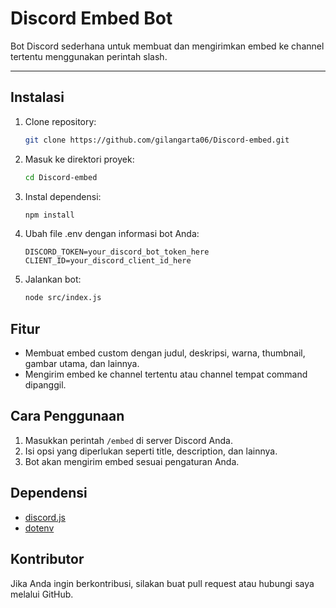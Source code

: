 # Discord Embed Bot

Bot Discord sederhana untuk membuat dan mengirimkan embed ke channel tertentu menggunakan perintah slash.

---

## Instalasi

1. Clone repository:
    ```sh
    git clone https://github.com/gilangarta06/Discord-embed.git
    ```

2. Masuk ke direktori proyek:
    ```sh
    cd Discord-embed
    ```

3. Instal dependensi:
    ```sh
    npm install
    ```

4. Ubah file .env dengan informasi bot Anda:
    ```env
    DISCORD_TOKEN=your_discord_bot_token_here
    CLIENT_ID=your_discord_client_id_here
    ```

5. Jalankan bot:
    ```sh
    node src/index.js
    ```

## Fitur

- Membuat embed custom dengan judul, deskripsi, warna, thumbnail, gambar utama, dan lainnya.
- Mengirim embed ke channel tertentu atau channel tempat command dipanggil.

## Cara Penggunaan

1. Masukkan perintah `/embed` di server Discord Anda.
2. Isi opsi yang diperlukan seperti title, description, dan lainnya.
3. Bot akan mengirim embed sesuai pengaturan Anda.

## Dependensi

- [discord.js](https://discord.js.org/)
- [dotenv](https://www.npmjs.com/package/dotenv)

## Kontributor

Jika Anda ingin berkontribusi, silakan buat pull request atau hubungi saya melalui GitHub.
